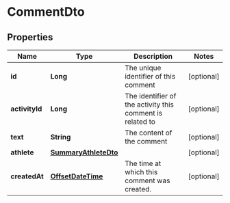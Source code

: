 

# CommentDto

## Properties

Name | Type | Description | Notes
------------ | ------------- | ------------- | -------------
**id** | **Long** | The unique identifier of this comment |  [optional]
**activityId** | **Long** | The identifier of the activity this comment is related to |  [optional]
**text** | **String** | The content of the comment |  [optional]
**athlete** | [**SummaryAthleteDto**](SummaryAthleteDto.md) |  |  [optional]
**createdAt** | [**OffsetDateTime**](OffsetDateTime.md) | The time at which this comment was created. |  [optional]



